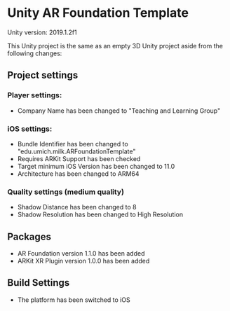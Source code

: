 # Unity AR Foundation Template

Unity version: 2019.1.2f1

This Unity project is the same as an empty 3D Unity project aside from the following changes:

## Project settings

### Player settings:

- Company Name has been changed to "Teaching and Learning Group"

### iOS settings:

- Bundle Identifier has been changed to "edu.umich.milk.ARFoundationTemplate"
- Requires ARKit Support has been checked
- Target minimum iOS Version has been changed to 11.0
- Architecture has been changed to ARM64

### Quality settings (medium quality)

- Shadow Distance has been changed to 8
- Shadow Resolution has been changed to High Resolution

## Packages

- AR Foundation version 1.1.0 has been added
- ARKit XR Plugin version 1.0.0 has been added

## Build Settings

- The platform has been switched to iOS